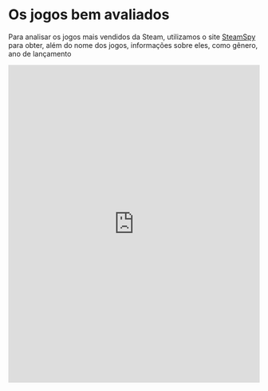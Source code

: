 # Os jogos bem avaliados

Para analisar os jogos mais vendidos da Steam, utilizamos o site [SteamSpy](https://steamspy.com/) para obter, além do nome dos jogos, informações sobre eles, como gênero, ano de lançamento 


<iframe width="100%" height="637" frameborder="0"
  src="https://observablehq.com/embed/341a0af66730c2da?cells=viewof+dashboardBemAval2"></iframe>